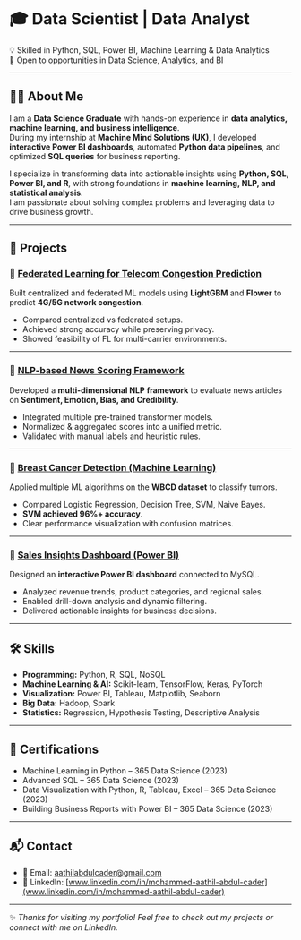 # 🎓 Data Scientist | Data Analyst
💡 Skilled in Python, SQL, Power BI, Machine Learning & Data Analytics  
📍 Open to opportunities in Data Science, Analytics, and BI  

---

## 👨‍💻 About Me
I am a **Data Science Graduate** with hands-on experience in **data analytics, machine learning, and business intelligence**.  
During my internship at **Machine Mind Solutions (UK)**, I developed **interactive Power BI dashboards**, automated **Python data pipelines**, and optimized **SQL queries** for business reporting.  

I specialize in transforming data into actionable insights using **Python, SQL, Power BI, and R**, with strong foundations in **machine learning, NLP, and statistical analysis**.  
I am passionate about solving complex problems and leveraging data to drive business growth.  

---

## 📂 Projects

### 🔹 [Federated Learning for Telecom Congestion Prediction](https://github.com/acmaathil/federated-learning-telecom-congestion)
Built centralized and federated ML models using **LightGBM** and **Flower** to predict **4G/5G network congestion**.  
- Compared centralized vs federated setups.  
- Achieved strong accuracy while preserving privacy.  
- Showed feasibility of FL for multi-carrier environments.  

---

### 🔹 [NLP-based News Scoring Framework](https://github.com/acmaathil/nlp-news-scoring-framework)
Developed a **multi-dimensional NLP framework** to evaluate news articles on **Sentiment, Emotion, Bias, and Credibility**.  
- Integrated multiple pre-trained transformer models.  
- Normalized & aggregated scores into a unified metric.  
- Validated with manual labels and heuristic rules.  

---

### 🔹 [Breast Cancer Detection (Machine Learning)](https://github.com/acmaathil/breast-cancer-detection-ml)
Applied multiple ML algorithms on the **WBCD dataset** to classify tumors.  
- Compared Logistic Regression, Decision Tree, SVM, Naive Bayes.  
- **SVM achieved 96%+ accuracy**.  
- Clear performance visualization with confusion matrices.  

---

### 🔹 [Sales Insights Dashboard (Power BI)](https://github.com/acmaathil/sales-insights-powerbi)
Designed an **interactive Power BI dashboard** connected to MySQL.  
- Analyzed revenue trends, product categories, and regional sales.  
- Enabled drill-down analysis and dynamic filtering.  
- Delivered actionable insights for business decisions.  

---

## 🛠 Skills
- **Programming:** Python, R, SQL, NoSQL  
- **Machine Learning & AI:** Scikit-learn, TensorFlow, Keras, PyTorch  
- **Visualization:** Power BI, Tableau, Matplotlib, Seaborn  
- **Big Data:** Hadoop, Spark  
- **Statistics:** Regression, Hypothesis Testing, Descriptive Analysis  

---

## 📜 Certifications
- Machine Learning in Python – 365 Data Science (2023)  
- Advanced SQL – 365 Data Science (2023)  
- Data Visualization with Python, R, Tableau, Excel – 365 Data Science (2023)  
- Building Business Reports with Power BI – 365 Data Science (2023)  

---

## 📬 Contact
- 📧 Email: [aathilabdulcader@gmail.com](mailto:aathilabdulcader@gmail.com)
- 🔗 LinkedIn: [www.linkedin.com/in/mohammed-aathil-abdul-cader](www.linkedin.com/in/mohammed-aathil-abdul-cader)

---

✨ *Thanks for visiting my portfolio! Feel free to check out my projects or connect with me on LinkedIn.*  
